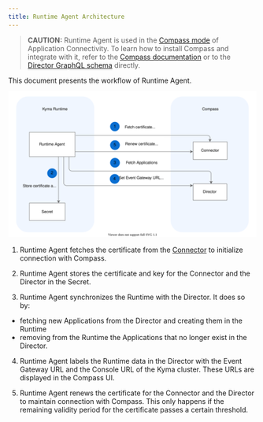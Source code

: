 ```yaml
---
title: Runtime Agent Architecture
---
```


>**CAUTION:** Runtime Agent is used in the [Compass mode](../../01-overview/application-connectivity/README.md) of Application Connectivity. To learn how to install Compass and integrate with it, refer to the [Compass documentation](https://github.com/kyma-incubator/compass/blob/master/docs/compass/04-01-installation.md) or to the [Director GraphQL schema](https://github.com/kyma-incubator/compass/blob/master/components/director/pkg/graphql/schema.graphql) directly. 

This document presents the workflow of Runtime Agent.

![Runtime Agent architecture](assets/ra-runtime-agent-workflow.svg)

1. Runtime Agent fetches the certificate from the [Connector](https://github.com/kyma-incubator/compass/blob/master/docs/connector/02-01-connector-service.md) to initialize connection with Compass.

2. Runtime Agent stores the certificate and key for the Connector and the Director in the Secret.

3. Runtime Agent synchronizes the Runtime with the Director. It does so by:
 - fetching new Applications from the Director and creating them in the Runtime
 - removing from the Runtime the Applications that no longer exist in the Director.

4. Runtime Agent labels the Runtime data in the Director with the Event Gateway URL and the Console URL of the Kyma cluster. These URLs are displayed in the Compass UI.

5. Runtime Agent renews the certificate for the Connector and the Director to maintain connection with Compass. This only happens if the remaining validity period for the certificate passes a certain threshold.

